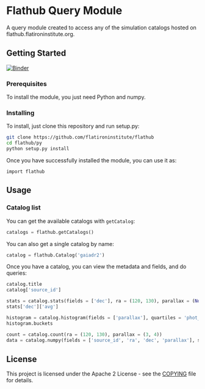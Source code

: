 # Flathub Query Module

A query module created to access any of the simulation catalogs hosted on flathub.flatironinstitute.org.

## Getting Started

[![Binder](https://mybinder.org/badge.svg)](https://mybinder.org/v2/gh/flatironinstitute/flathub/binder)

### Prerequisites

To install the module, you just need Python and numpy.

### Installing

To install, just clone this repository and run setup.py:

```sh
git clone https://github.com/flatironinstitute/flathub
cd flathub/py
python setup.py install
```

Once you have successfully installed the module, you can use it as:

```
import flathub
```

## Usage

### Catalog list

You can get the available catalogs with `getCatalog`:

```python
catalogs = flathub.getCatalogs()
```

You can also get a single catalog by name:
```python
catalog = flathub.Catalog('gaiadr2')
```

Once you have a catalog, you can view the metadata and fields, and do queries:

```python
catalog.title
catalog['source_id']

stats = catalog.stats(fields = ['dec'], ra = (120, 130), parallax = (None, 4), phot_g_mean_flux = (100000, None))
stats['dec']['avg']

histogram = catalog.histogram(fields = ['parallax'], quartiles = 'phot_g_mean_flux', ra = (120, 130))
histogram.buckets

count = catalog.count(ra = (120, 130), parallax = (3, 4))
data = catalog.numpy(fields = ['source_id', 'ra', 'dec', 'parallax'], sample = 1000.0/count, ra = (120, 130), parallax = (3, 4))
```

## License

This project is licensed under the Apache 2 License - see the [COPYING](../COPYING) file for details.
